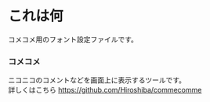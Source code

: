 # これは何
コメコメ用のフォント設定ファイルです。

### コメコメ



ニコニコのコメントなどを画面上に表示するツールです。<br>
詳しくはこちら
https://github.com/Hiroshiba/commecomme
